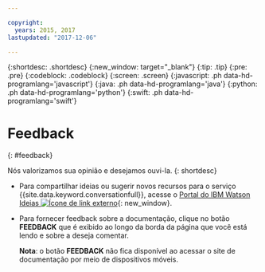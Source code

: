 ```yaml
---

copyright:
  years: 2015, 2017
lastupdated: "2017-12-06"

---
```


{:shortdesc: .shortdesc}
{:new_window: target="_blank"}
{:tip: .tip}
{:pre: .pre}
{:codeblock: .codeblock}
{:screen: .screen}
{:javascript: .ph data-hd-programlang='javascript'}
{:java: .ph data-hd-programlang='java'}
{:python: .ph data-hd-programlang='python'}
{:swift: .ph data-hd-programlang='swift'}

# Feedback
{: #feedback}

Nós valorizamos sua opinião e desejamos ouvi-la.
{: shortdesc}

- Para compartilhar ideias ou sugerir novos recursos para o serviço {{site.data.keyword.conversationfull}}, acesse o [Portal do IBM Watson Ideias ![Ícone de link externo](../../icons/launch-glyph.svg "Ícone de link externo")](https://ibm-watson.ideas.aha.io/?project=WCS){: new_window}.

- Para fornecer feedback sobre a documentação, clique no botão **FEEDBACK** que é exibido ao longo da borda da página que você está lendo e sobre a deseja comentar.

  **Nota**: o botão **FEEDBACK** não fica disponível ao acessar o site de documentação por meio de dispositivos móveis.
